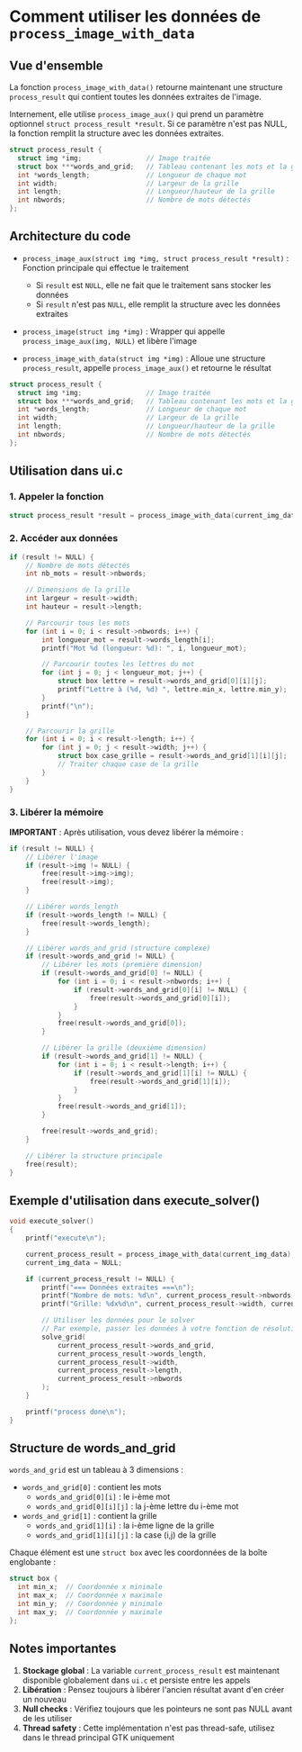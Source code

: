 # Comment utiliser les données de `process_image_with_data`

## Vue d'ensemble

La fonction `process_image_with_data()` retourne maintenant une structure `process_result` qui contient toutes les données extraites de l'image.

Internement, elle utilise `process_image_aux()` qui prend un paramètre optionnel `struct process_result *result`. Si ce paramètre n'est pas NULL, la fonction remplit la structure avec les données extraites.

```c
struct process_result {
  struct img *img;                // Image traitée
  struct box ***words_and_grid;   // Tableau contenant les mots et la grille
  int *words_length;              // Longueur de chaque mot
  int width;                      // Largeur de la grille
  int length;                     // Longueur/hauteur de la grille
  int nbwords;                    // Nombre de mots détectés
};
```

## Architecture du code

- `process_image_aux(struct img *img, struct process_result *result)` : Fonction principale qui effectue le traitement
  - Si `result` est `NULL`, elle ne fait que le traitement sans stocker les données
  - Si `result` n'est pas `NULL`, elle remplit la structure avec les données extraites
- `process_image(struct img *img)` : Wrapper qui appelle `process_image_aux(img, NULL)` et libère l'image

- `process_image_with_data(struct img *img)` : Alloue une structure `process_result`, appelle `process_image_aux()` et retourne le résultat

```c
struct process_result {
  struct img *img;                // Image traitée
  struct box ***words_and_grid;   // Tableau contenant les mots et la grille
  int *words_length;              // Longueur de chaque mot
  int width;                      // Largeur de la grille
  int length;                     // Longueur/hauteur de la grille
  int nbwords;                    // Nombre de mots détectés
};
```

## Utilisation dans ui.c

### 1. Appeler la fonction

```c
struct process_result *result = process_image_with_data(current_img_data);
```

### 2. Accéder aux données

```c
if (result != NULL) {
    // Nombre de mots détectés
    int nb_mots = result->nbwords;

    // Dimensions de la grille
    int largeur = result->width;
    int hauteur = result->length;

    // Parcourir tous les mots
    for (int i = 0; i < result->nbwords; i++) {
        int longueur_mot = result->words_length[i];
        printf("Mot %d (longueur: %d): ", i, longueur_mot);

        // Parcourir toutes les lettres du mot
        for (int j = 0; j < longueur_mot; j++) {
            struct box lettre = result->words_and_grid[0][i][j];
            printf("Lettre à (%d, %d) ", lettre.min_x, lettre.min_y);
        }
        printf("\n");
    }

    // Parcourir la grille
    for (int i = 0; i < result->length; i++) {
        for (int j = 0; j < result->width; j++) {
            struct box case_grille = result->words_and_grid[1][i][j];
            // Traiter chaque case de la grille
        }
    }
}
```

### 3. Libérer la mémoire

**IMPORTANT** : Après utilisation, vous devez libérer la mémoire :

```c
if (result != NULL) {
    // Libérer l'image
    if (result->img != NULL) {
        free(result->img->img);
        free(result->img);
    }

    // Libérer words_length
    if (result->words_length != NULL) {
        free(result->words_length);
    }

    // Libérer words_and_grid (structure complexe)
    if (result->words_and_grid != NULL) {
        // Libérer les mots (première dimension)
        if (result->words_and_grid[0] != NULL) {
            for (int i = 0; i < result->nbwords; i++) {
                if (result->words_and_grid[0][i] != NULL) {
                    free(result->words_and_grid[0][i]);
                }
            }
            free(result->words_and_grid[0]);
        }

        // Libérer la grille (deuxième dimension)
        if (result->words_and_grid[1] != NULL) {
            for (int i = 0; i < result->length; i++) {
                if (result->words_and_grid[1][i] != NULL) {
                    free(result->words_and_grid[1][i]);
                }
            }
            free(result->words_and_grid[1]);
        }

        free(result->words_and_grid);
    }

    // Libérer la structure principale
    free(result);
}
```

## Exemple d'utilisation dans execute_solver()

```c
void execute_solver()
{
    printf("execute\n");

    current_process_result = process_image_with_data(current_img_data);
    current_img_data = NULL;

    if (current_process_result != NULL) {
        printf("=== Données extraites ===\n");
        printf("Nombre de mots: %d\n", current_process_result->nbwords);
        printf("Grille: %dx%d\n", current_process_result->width, current_process_result->length);

        // Utiliser les données pour le solver
        // Par exemple, passer les données à votre fonction de résolution
        solve_grid(
            current_process_result->words_and_grid,
            current_process_result->words_length,
            current_process_result->width,
            current_process_result->length,
            current_process_result->nbwords
        );
    }

    printf("process done\n");
}
```

## Structure de words_and_grid

`words_and_grid` est un tableau à 3 dimensions :

- `words_and_grid[0]` : contient les mots
  - `words_and_grid[0][i]` : le i-ème mot
  - `words_and_grid[0][i][j]` : la j-ème lettre du i-ème mot
- `words_and_grid[1]` : contient la grille
  - `words_and_grid[1][i]` : la i-ème ligne de la grille
  - `words_and_grid[1][i][j]` : la case (i,j) de la grille

Chaque élément est une `struct box` avec les coordonnées de la boîte englobante :

```c
struct box {
  int min_x;  // Coordonnée x minimale
  int max_x;  // Coordonnée x maximale
  int min_y;  // Coordonnée y minimale
  int max_y;  // Coordonnée y maximale
};
```

## Notes importantes

1. **Stockage global** : La variable `current_process_result` est maintenant disponible globalement dans `ui.c` et persiste entre les appels
2. **Libération** : Pensez toujours à libérer l'ancien résultat avant d'en créer un nouveau
3. **Null checks** : Vérifiez toujours que les pointeurs ne sont pas NULL avant de les utiliser
4. **Thread safety** : Cette implémentation n'est pas thread-safe, utilisez dans le thread principal GTK uniquement
